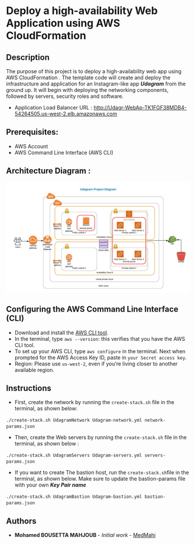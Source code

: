 # Deploy a high-availability Web Application using AWS CloudFormation 


## Description 

The purpose of this project is to deploy a high-availability web app using AWS CloudFormation .
The template code will create and deploy the infrastructure and application for an Instagram-like app ***Udagram*** from the ground up.
It will begin with deploying the networking components, followed by servers, security roles and software.

* Application Load Balancer URL : http://Udagr-WebAp-TK1FGF38MDB4-54264505.us-west-2.elb.amazonaws.com


## Prerequisites:

* AWS Account
* AWS Command Line Interface (AWS CLI)


## Architecture Diagram :

![Diagram](Udagram-Project-Diagram.jpeg)


## Configuring the AWS Command Line Interface (CLI)

* Download and install the [AWS CLI tool](https://aws.amazon.com/cli/).
* In the terminal, type `aws --version`: this verifies that you have the AWS CLI tool.
* To set up your AWS CLI, type `aws configure` in the terminal. Next when prompted for the AWS Access Key ID, paste in `your Secret access key`.
* Region: Please use `us-west-2`, even if you’re living closer to another available region.


## Instructions


* First, create the network by running the `create-stack.sh` file in the terminal, as shown below:

```./create-stack.sh UdagramNetwork Udagram-network.yml network-params.json```

* Then, create the Web servers by running the `create-stack.sh` file in the terminal, as shown below :

```./create-stack.sh UdagramServers Udagram-servers.yml servers-params.json```

* If you want to create The bastion host, run the `create-stack.sh`file in the terminal, as shown below. Make sure to update the bastion-params file with your own ***Key Pair name***

```./create-stack.sh UdagramBastion Udagram-bastion.yml bastion-params.json```


  
## Authors

* **Mohamed BOUSETTA MAHJOUB** - *Initial work* - [MedMahj](https://github.com/MedMahj/)


